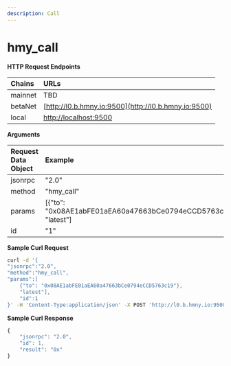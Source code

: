 ```yaml
---
description: Call
---
```


# hmy\_call

**HTTP Request Endpoints**

| Chains | URLs |
| :--- | :--- |
| mainnet | TBD |
| betaNet | [http://l0.b.hmny.io:9500](http://l0.b.hmny.io:9500) |
| local | [http://localhost:9500](http://localhost:9500) |

**Arguments**

| Request Data Object | Example |
| :--- | :--- |
| jsonrpc | "2.0" |
| method | "hmy\_call" |
| params | \[{"to": "0x08AE1abFE01aEA60a47663bCe0794eCCD5763c19", "latest"\] |
| id | "1" |

**Sample Curl Request**

```bash
curl -d '{
"jsonrpc":"2.0",
"method":"hmy_call",
"params":[
    {"to": "0x08AE1abFE01aEA60a47663bCe0794eCCD5763c19"},
    "latest"],
    "id":1
}' -H 'Content-Type:application/json' -X POST 'http://l0.b.hmny.io:9500'
```

**Sample Curl Response**

```javascript
{
    "jsonrpc": "2.0",
    "id": 1,
    "result": "0x"
}
```

